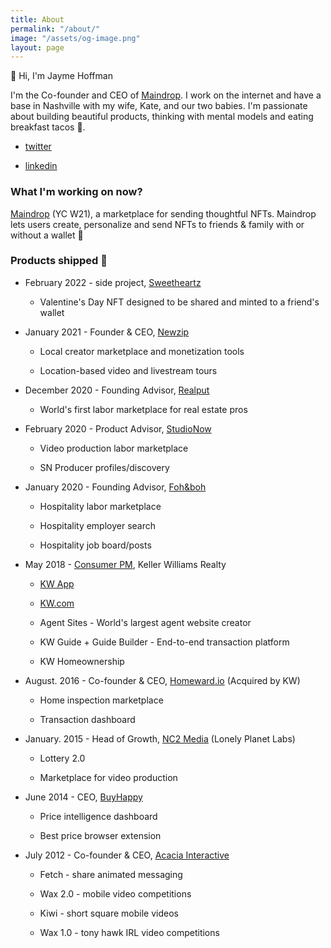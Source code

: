 ```yaml
---
title: About
permalink: "/about/"
image: "/assets/og-image.png"
layout: page
---
```


👋 Hi, I'm Jayme Hoffman

I'm the Co-founder and CEO of [Maindrop](https://www.maindrop.xyz/). I work on the internet and have a base in Nashville with my wife, Kate, and our two babies. I'm passionate about building beautiful products, thinking with mental models and eating breakfast tacos 🌮.

* [twitter](https://twitter.com/jaymehoffman)

* [linkedin](https://www.linkedin.com/in/jaymehoffman/)

### What I'm working on now?

[Maindrop](https://www.maindrop.xyz/) (YC W21), a marketplace for sending thoughtful NFTs. Maindrop lets users create, personalize and send NFTs to friends & family with or without a wallet 💚

### Products shipped 🚢

* February 2022 - side project, [Sweetheartz](https://www.sweetheartz.xyz/)

  * Valentine's Day NFT designed to be shared and minted to a friend's wallet


* January 2021 - Founder & CEO, [Newzip](http://newzip.com/)

  * Local creator marketplace and monetization tools

  * Location-based video and livestream tours


* December 2020 - Founding Advisor, [Realput](https://www.realput.com/)

  * World's first labor marketplace for real estate pros

* February 2020 - Product Advisor, [StudioNow](http://studionow.com/)

  * Video production labor marketplace

  * SN Producer profiles/discovery


* January 2020 - Founding Advisor, [Foh&boh](http://fohandboh.com/)

  * Hospitality labor marketplace

  * Hospitality employer search

  * Hospitality job board/posts


* May 2018 - [Consumer PM](https://www.linkedin.com/posts/jaymehoffman_make-impact-in-real-estate-check-i-activity-6641050799554256896-f4II), Keller Williams Realty

  * [KW App](https://apps.apple.com/us/app/kw-buy-sell-real-estate/id652512924)

  * [KW.com](https://kw.com/)

  * Agent Sites - World's largest agent website creator

  * KW Guide \+ Guide Builder - End-to-end transaction platform

  * KW Homeownership

* August. 2016 - Co-founder & CEO, [Homeward.io](https://homeward.io/) (Acquired by KW)

  * Home inspection marketplace

  * Transaction dashboard

* January. 2015 - Head of Growth, [NC2 Media](http://nc2media.com/) (Lonely Planet Labs)

  * Lottery 2.0

  * Marketplace for video production

* June 2014 - CEO, [BuyHappy](https://angel.co/buyhappy)

  * Price intelligence dashboard

  * Best price browser extension

* July 2012 - Co-founder & CEO, [Acacia Interactive](https://angel.co/acacia)

  * Fetch - share animated messaging

  * Wax 2.0 - mobile video competitions

  * Kiwi - short square mobile videos

  * Wax 1.0 - tony hawk IRL video competitions